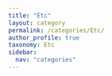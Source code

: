 ```yaml
---
title: "Etc"
layout: category
permalink: /categories/Etc/
author_profile: true
taxonomy: Etc
sidebar:
  nav: "categories"
---
```

